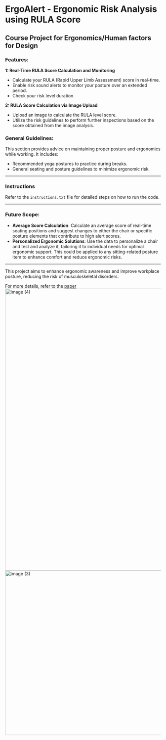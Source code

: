 # ErgoAlert - Ergonomic Risk Analysis using RULA Score

## Course Project for Ergonomics/Human factors for Design

### Features:

**1: Real-Time RULA Score Calculation and Monitoring**
- Calculate your RULA (Rapid Upper Limb Assessment) score in real-time.
- Enable risk sound alerts to monitor your posture over an extended period.
- Check your risk level duration.

**2: RULA Score Calculation via Image Upload**
- Upload an image to calculate the RULA level score.
- Utilize the risk guidelines to perform further inspections based on the score obtained from the image analysis.

### General Guidelines:

This section provides advice on maintaining proper posture and ergonomics while working. It includes:
- Recommended yoga postures to practice during breaks.
- General seating and posture guidelines to minimize ergonomic risk.

---

### Instructions

Refer to the `instructions.txt` file for detailed steps on how to run the code.

---
### Future Scope:

- **Average Score Calculation**: Calculate an average score of real-time seating positions and suggest changes to either the chair or specific posture elements that contribute to high alert scores.
- **Personalized Ergonomic Solutions**: Use the data to personalize a chair and test and analyze it, tailoring it to individual needs for optimal ergonomic support. This could be applied to any sitting-related posture item to enhance comfort and reduce ergonomic risks.

---

This project aims to enhance ergonomic awareness and improve workplace posture, reducing the risk of musculoskeletal disorders.

For more details, refer to the [paper](G13_EFD_Project_Paper.pdf)
<img width="912" alt="image (4)" src="https://github.com/Annu117/Ergonomic_Risk/assets/108427028/1f9ac04d-2bf6-4084-87b5-b67d4019ef97">
<img width="533" alt="image (3)" src="https://github.com/Annu117/Ergonomic_Risk/assets/108427028/0f804be0-f439-4d6c-bf7d-69672c35d5a0">
